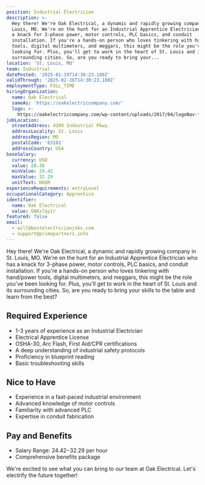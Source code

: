 ```yaml
---
position: Industrial Electrician
description: >-
  Hey there! We're Oak Electrical, a dynamic and rapidly growing company in St.
  Louis, MO. We're on the hunt for an Industrial Apprentice Electrician who has
  a knack for 3-phase power, motor controls, PLC basics, and conduit
  installation. If you're a hands-on person who loves tinkering with hand/power
  tools, digital multimeters, and meggars, this might be the role you've been
  looking for. Plus, you'll get to work in the heart of St. Louis and its
  surrounding cities. So, are you ready to bring your...
location: 'St. Louis, MO'
team: Industrial
datePosted: '2025-01-19T14:30:23.180Z'
validThrough: '2025-02-26T14:30:23.180Z'
employmentType: FULL_TIME
hiringOrganization:
  name: Oak Electrical
  sameAs: 'https://oakelectriccompany.com/'
  logo: >-
    https://oakelectriccompany.com/wp-content/uploads/2017/04/logoNav-for-web.png
jobLocation:
  streetAddress: 4209 Industrial Pkwy.
  addressLocality: St. Louis
  addressRegion: MO
  postalCode: '63101'
  addressCountry: USA
baseSalary:
  currency: USD
  value: 28.36
  minValue: 24.42
  maxValue: 32.29
  unitText: HOUR
experienceRequirements: entryLevel
occupationalCategory: Apprentice
identifier:
  name: Oak Electrical
  value: OAKxlqy1r
featured: false
email:
  - will@bestelectricianjobs.com
  - support@primepartners.info
---
```




Hey there! We're Oak Electrical, a dynamic and rapidly growing company in St. Louis, MO. We're on the hunt for an Industrial Apprentice Electrician who has a knack for 3-phase power, motor controls, PLC basics, and conduit installation. If you're a hands-on person who loves tinkering with hand/power tools, digital multimeters, and meggars, this might be the role you've been looking for. Plus, you'll get to work in the heart of St. Louis and its surrounding cities. So, are you ready to bring your skills to the table and learn from the best?

## Required Experience
- 1-3 years of experience as an Industrial Electrician
- Electrical Apprentice License
- OSHA-30, Arc Flash, First Aid/CPR certifications
- A deep understanding of industrial safety protocols
- Proficiency in blueprint reading
- Basic troubleshooting skills

## Nice to Have
- Experience in a fast-paced industrial environment
- Advanced knowledge of motor controls
- Familiarity with advanced PLC
- Expertise in conduit fabrication

## Pay and Benefits
- Salary Range: $24.42-$32.29 per hour
- Comprehensive benefits package

We're excited to see what you can bring to our team at Oak Electrical. Let's electrify the future together!
